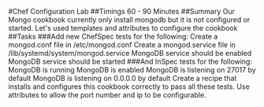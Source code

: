 #Chef Configuration Lab
##Timings
60 - 90 Minutes
##Summary
Our Mongo cookbook currently only install mongodb but it is not configured or started. Let's used templates and attributes to configure the cookbook
##Tasks
###Add new ChefSpec tests for the following:
Create a mongod.conf file in /etc/mongod.conf
Create a mongod.service file in /lib/systemd/system/mongod.service
MongoDB service should be enabled
MongoDB service should be started
###And InSpec tests for the following:
MongoDB is running
MongoDB is enabled
MongoDB is listening on 27017 by default
MongoDB is listening on 0.0.0.0 by default
Create a recipe that installs and configures this cookbook correctly to pass all these tests.
Use attributes to allow the port number and ip to be configurable.
